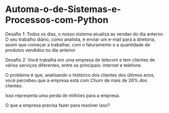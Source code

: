 # Automa-o-de-Sistemas-e-Processos-com-Python
Desafio 1: 
Todos os dias, o nosso sistema atualiza as vendas do dia anterior. 
O seu trabalho diário, como analista, é enviar um e-mail para a diretoria, assim que começar a trabalhar, com o faturamento e a quantidade de produtos vendidos no dia anterior


Desafio 2: 
Você trabalha em uma empresa de telecom e tem clientes de vários serviços diferentes, entre os principais: internet e telefone.

O problema é que, analisando o histórico dos clientes dos últimos anos, você percebeu que a empresa está com Churn de mais de 26% dos clientes.

Isso representa uma perda de milhões para a empresa.

O que a empresa precisa fazer para resolver isso?